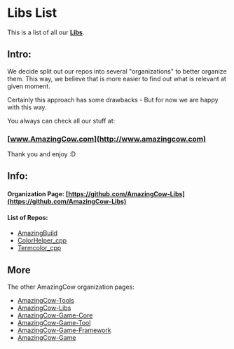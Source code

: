 # Libs List

This is a list of all our **[Libs](https://github.com/AmazingCow-Libs)**.

<!-- ####################################################################### -->

## Intro:

We decide split out our repos into several "organizations" to better organize
them. This way, we believe that is more easier to find out what is relevant
at given moment.

Certainly this approach has some drawbacks - But for now we are happy with this
way.


You always can check all our stuff at:
### [www.AmazingCow.com](http://www.amazingcow.com)

Thank you and enjoy :D

<!-- ####################################################################### -->

## Info:

#### Organization Page: [https://github.com/AmazingCow-Libs](https://github.com/AmazingCow-Libs)

#### List of Repos:

* [AmazingBuild](https://github.com/AmazingCow-Libs/UIKitHelpers)
* [ColorHelper_cpp](https://github.com/AmazingCow-Libs/ColorHelper_cpp)
* [Termcolor_cpp](https://github.com/AmazingCow-Libs/Termcolor_cpp)


<!-- ####################################################################### -->

## More

The other AmazingCow organization pages:

* [AmazingCow-Tools](https://github.com/AmazingCow-Tools)
* [AmazingCow-Libs](https://github.com/AmazingCow-Libs)
* [AmazingCow-Game-Core](https://github.com/AmazingCow-Game-Core)
* [AmazingCow-Game-Tool](https://github.com/AmazingCow-Game-Tool)
* [AmazingCow-Game-Framework](https://github.com/AmazingCow-Game-Framework)
* [AmazingCow-Game](https://github.com/AmazingCow-Game)
